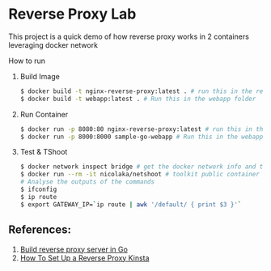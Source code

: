 # Reverse Proxy Lab

This project is a quick demo of how reverse proxy works in 2 containers leveraging docker network

How to run
1. Build Image
   ```sh
   $ docker build -t nginx-reverse-proxy:latest . # run this in the reverse proxy folder
   $ docker build -t webapp:latest . # Run this in the webapp folder
   ```
1. Run Container
   ```sh
   $ docker run -p 8080:80 nginx-reverse-proxy:latest # run this in the reverse proxy folder
   $ docker run -p 8000:8000 sample-go-webapp # Run this in the webapp folder
   ```
1. Test & TShoot
   ```sh
   $ docker network inspect bridge # get the docker network info and the gateway ip
   $ docker run --rm -it nicolaka/netshoot # toolkit public container for tshooting
   # Analyse the outputs of the commands
   $ ifconfig
   $ ip route
   $ export GATEWAY_IP=`ip route | awk '/default/ { print $3 }'`
   ```

## References:
1. [Build reverse proxy server in Go](https://dev.to/b0r/implement-reverse-proxy-in-gogolang-2cp4#s1)
2. [How To Set Up a Reverse Proxy Kinsta](https://kinsta.com/blog/reverse-proxy/)